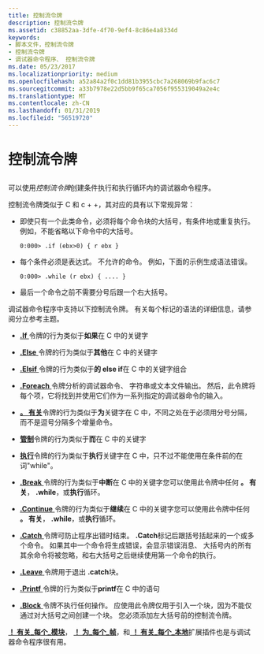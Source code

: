 ```yaml
---
title: 控制流令牌
description: 控制流令牌
ms.assetid: c38852aa-3dfe-4f70-9ef4-8c86e4a8334d
keywords:
- 脚本文件，控制流令牌
- 控制流令牌
- 调试器命令程序、 控制流令牌
ms.date: 05/23/2017
ms.localizationpriority: medium
ms.openlocfilehash: a52a84a2f0c1dd81b3955cbc7a268069b9fac6c7
ms.sourcegitcommit: a33b7978e22d5bb9f65ca7056f955319049a2e4c
ms.translationtype: MT
ms.contentlocale: zh-CN
ms.lasthandoff: 01/31/2019
ms.locfileid: "56519720"
---
```

# <a name="control-flow-tokens"></a>控制流令牌


## <span id="ddk_control_flow_tokens_dbg"></span><span id="DDK_CONTROL_FLOW_TOKENS_DBG"></span>


可以使用*控制流令牌*创建条件执行和执行循环内的调试器命令程序。

控制流令牌类似于 C 和 c + +，其对应的具有以下常规异常：

-   即使只有一个此类命令，必须将每个命令块的大括号，有条件地或重复执行。 例如，不能省略以下命令中的大括号。

    ```dbgcmd
    0:000> .if (ebx>0) { r ebx }
    ```

-   每个条件必须是表达式。 不允许的命令。 例如，下面的示例生成语法错误。

    ```dbgcmd
    0:000> .while (r ebx) { .... }
    ```

-   最后一个命令之前不需要分号后跟一个右大括号。

调试器命令程序中支持以下控制流令牌。 有关每个标记的语法的详细信息，请参阅分立参考主题。

-   [ **.If** ](-if.md)令牌的行为类似于**如果**在 C 中的关键字

-   [ **.Else** ](-else.md)令牌的行为类似于**其他**在 C 中的关键字

-   [ **.Elsif** ](-elsif.md)令牌的行为类似于**的 else if**在 C 中的关键字组合

-   [ **.Foreach** ](-foreach.md)令牌分析的调试器命令、 字符串或文本文件输出。 然后，此令牌将每个项，它将找到并使用它们作为一系列指定的调试器命令的输入。

-   [ **。 有关**](-for.md)令牌的行为类似于**为**关键字在 C 中，不同之处在于必须用分号分隔，而不是逗号分隔多个增量命令。

-   [**管制**](-while.md)令牌的行为类似于**而**在 C 中的关键字

-   [**执行**](-do.md)令牌的行为类似于**执行**关键字在 C 中，只不过不能使用在条件前的在词"while"。

-   [ **.Break** ](https://msdn.microsoft.com/library/windows/hardware/ff556242)令牌的行为类似于**中断**在 C 中的关键字您可以使用此令牌中任何 **。 有关**， **.while**，或**执行**循环。

-   [ **.Continue** ](-continue.md)令牌的行为类似于**继续**在 C 中的关键字您可以使用此令牌中任何 **。 有关**， **.while**，或**执行**循环。

-   [ **.Catch** ](-catch.md)令牌可防止程序出错时结束。 **.Catch**标记后跟括号括起来的一个或多个命令。 如果其中一个命令将生成错误，会显示错误消息、 大括号内的所有其余命令将被忽略，和右大括号之后继续使用第一个命令的执行。

-   [ **.Leave** ](-leave.md)令牌用于退出 **.catch**块。

-   [ **.Printf** ](-printf.md)令牌的行为类似于**printf**在 C 中的语句

-   [ **.Block** ](-block.md)令牌不执行任何操作。 应使用此令牌仅用于引入一个块，因为不能仅通过对大括号之间创建一个块。 您必须添加左大括号前的控制流令牌。

[ **！ 有关\_每个\_模块**](-for-each-module.md)， [ **！ 为\_每个\_帧**](-for-each-frame.md)，和[ **！ 有关\_每个\_本地**](-for-each-local.md)扩展插件也是与调试器命令程序很有用。

 

 





